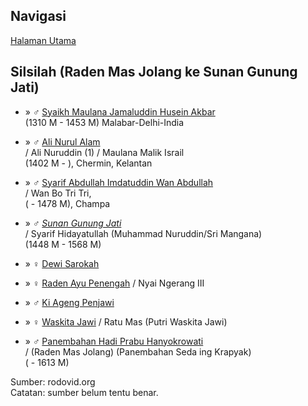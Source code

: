 ## Navigasi

[Halaman Utama][up] 

## Silsilah (Raden Mas Jolang ke Sunan Gunung Jati)

*	» ♂ [Syaikh Maulana Jamaluddin Husein Akbar][359642]
	<br/>(1310 M - 1453 M) Malabar-Delhi-India

*	» ♂ [Ali Nurul Alam][354655]
	<br/>/ Ali Nuruddin (1) / Maulana Malik Israil
	<br/>(1402 M - ), Chermin, Kelantan

*	» ♂ [Syarif Abdullah Imdatuddin Wan Abdullah][321553]
	<br/>/ Wan Bo Tri Tri,
	<br/>( - 1478 M), Champa

*	» ♂ *[Sunan Gunung Jati][26652]*
	<br/>/ Syarif Hidayatullah (Muhammad Nuruddin/Sri Mangana)
	<br/>(1448 M - 1568 M)

*	» ♀ [Dewi Sarokah][860408]

*	» ♀ [Raden Ayu Penengah][705736] / Nyai Ngerang III

*	» ♂ [Ki Ageng Penjawi][705735]

*	» ♀ [Waskita Jawi][705734] / Ratu Mas (Putri Waskita Jawi)

*	» ♂ [Panembahan Hadi Prabu Hanyokrowati][26063]
	<br/>/ (Raden Mas Jolang) (Panembahan Seda ing Krapyak)
	<br/>( - 1613 M)

Sumber: rodovid.org<br/>
Catatan: sumber belum tentu benar.

[up]: https://github.com/epsi-rns/catatan-silsilah/blob/master/README.md

[359642]: http://id.rodovid.org/wk/Orang:359642

[354655]: http://id.rodovid.org/wk/Orang:354655
[321553]: http://id.rodovid.org/wk/Orang:321553 

[26652]: http://id.rodovid.org/wk/Orang:26652 
[860408]: http://id.rodovid.org/wk/Orang:860408 

[705736]: http://id.rodovid.org/wk/Orang:705736
[705735]: http://id.rodovid.org/wk/Orang:705735
[705734]: http://id.rodovid.org/wk/Orang:705734

[26063]: http://id.rodovid.org/wk/Orang:26063

